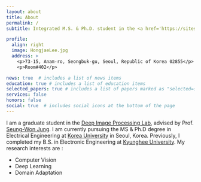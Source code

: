 ```yaml
---
layout: about
title: About
permalink: /
subtitle: Integrated M.S. & Ph.D. student in the <a href='https://sites.google.com/view/deepiplab/home?authuser=0'>Deep Image Processing Lab</a> at <a href='https://www.korea.ac.kr'>Korea University</a>. 

profile:
  align: right
  image: HongjaeLee.jpg
  address: >
    <p>73-15, Anam-ro, Seongbuk-gu, Seoul, Republic of Korea 02855</p>
    <p>Room#402</p>

news: true  # includes a list of news items
education: true # includes a list of education items
selected_papers: true # includes a list of papers marked as "selected={true}"
services: false
honors: false
social: true  # includes social icons at the bottom of the page
---
```


I am a graduate student in the [Deep Image Processing Lab](https://sites.google.com/view/deepiplab/home?authuser=0), advised by Prof. [Seung-Won Jung](https://sites.google.com/view/deepiplab/home?authuser=0). I am currently pursuing the MS & Ph.D degree in Electrical Engineering at [Korea University](www.korea.ac.kr) in Seoul, Korea. Previously, I completed my B.S. in Electronic Engineering at [Kyunghee University](https://www.khu.ac.kr/kor/main/index.do). My research interests are :
- Computer Vision
- Deep Learning
- Domain Adaptation


<!-- Write your biography here. Tell the world about yourself. Link to your favorite [subreddit](http://reddit.com). You can put a picture in, too. The code is already in, just name your picture `prof_pic.jpg` and put it in the `img/` folder.

Put your address / P.O. box / other info right below your picture. You can also disable any these elements by editing `profile` property of the YAML header of your `_pages/about.md`. Edit `_bibliography/papers.bib` and Jekyll will render your [publications page](/al-folio/publications/) automatically.

Link to your social media connections, too. This theme is set up to use [Font Awesome icons](http://fortawesome.github.io/Font-Awesome/) and [Academicons](https://jpswalsh.github.io/academicons/), like the ones below. Add your Facebook, Twitter, LinkedIn, Google Scholar, or just disable all of them. -->

